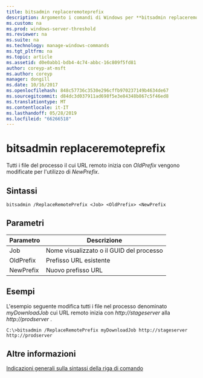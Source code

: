 ```yaml
---
title: bitsadmin replaceremoteprefix
description: Argomento i comandi di Windows per **bitsadmin replaceremoteprefix** -tutti i file nel processo il cui URL remoto inizia con *OldPrefix* sono state modificate per utilizzare *NewPrefix*.
ms.custom: na
ms.prod: windows-server-threshold
ms.reviewer: na
ms.suite: na
ms.technology: manage-windows-commands
ms.tgt_pltfrm: na
ms.topic: article
ms.assetid: d0e0abb1-bdb4-4c74-abbc-16c809f5fd81
author: coreyp-at-msft
ms.author: coreyp
manager: dongill
ms.date: 10/16/2017
ms.openlocfilehash: 848c57736c3530e296cffb970237149b4634de67
ms.sourcegitcommit: d84dc3d037911ad698f5e3e84348b867c5f46ed8
ms.translationtype: MT
ms.contentlocale: it-IT
ms.lasthandoff: 05/28/2019
ms.locfileid: "66266518"
---
```

# <a name="bitsadmin-replaceremoteprefix"></a>bitsadmin replaceremoteprefix



Tutti i file del processo il cui URL remoto inizia con *OldPrefix* vengono modificate per l'utilizzo di *NewPrefix*.

## <a name="syntax"></a>Sintassi

```
bitsadmin /ReplaceRemotePrefix <Job> <OldPrefix> <NewPrefix
```

## <a name="parameters"></a>Parametri

|Parametro|Descrizione|
|---------|-----------|
|Job|Nome visualizzato o il GUID del processo|
|OldPrefix|Prefisso URL esistente|
|NewPrefix|Nuovo prefisso URL|

## <a name="examples"></a>Esempi

L'esempio seguente modifica tutti i file nel processo denominato *myDownloadJob* cui URL remoto inizia con *http://stageserver* alla *http://prodserver* .
```
C:\>bitsadmin /ReplaceRemotePrefix myDownloadJob http://stageserver http://prodserver
```

## <a name="additional-information"></a>Altre informazioni

[Indicazioni generali sulla sintassi della riga di comando](command-line-syntax-key.md)